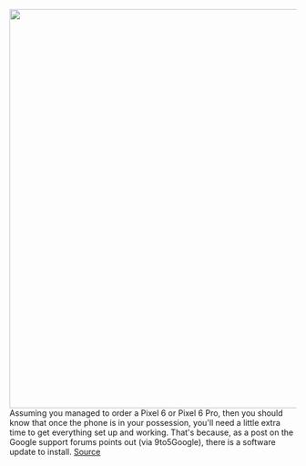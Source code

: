<img src='https://cdn.vox-cdn.com/thumbor/ASFRzmfGBS_-dx8pJAURUcrlw5Y=/0x0:2040x1360/1200x800/filters:focal(857x517:1183x843)/cdn.vox-cdn.com/uploads/chorus_image/image/70050228/bfarsace_211014_4802_0012.0.jpg' width='700px' /><br/>
Assuming you managed to order a Pixel 6 or Pixel 6 Pro, then you should know that once the phone is in your possession, you'll need a little extra time to get everything set up and working. That's because, as a post on the Google support forums points out (via 9to5Google), there is a software update to install.
<a href='https://www.theverge.com/2021/10/26/22747834/google-pixel-6-pro-android-12-launch-update'> Source <a/>
